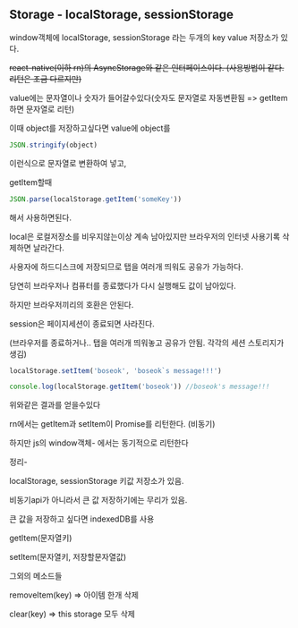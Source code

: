 ## Storage - localStorage, sessionStorage

window객체에 localStorage, sessionStorage 라는 두개의 key value 저장소가 있다. 

~~react-native(이하 rn)의 AsyncStorage와 같은 인터페이스이다. (사용방법이 같다. 리턴은 조금 다르지만)~~ 

value에는 문자열이나 숫자가 들어갈수있다(숫자도 문자열로 자동변환됨 => getItem하면 문자열로 리턴) 

이때 object를 저장하고싶다면 value에 object를
```js
JSON.stringify(object)
```
이런식으로 문자열로 변환하여 넣고, 

getItem할때
```js
JSON.parse(localStorage.getItem('someKey'))
```
해서 사용하면된다.

local은 로컬저장소를 비우지않는이상 계속 남아있지만 브라우저의 인터넷 사용기록 삭제하면 날라간다.

사용자에 하드디스크에 저장되므로 탭을 여러개 띄워도 공유가 가능하다.

당연히 브라우저나 컴퓨터를 종료했다가 다시 실행해도 값이 남아있다.

하지만 브라우저끼리의 호환은 안된다.

session은 페이지세션이 종료되면 사라진다.

(브라우저를 종료하거나.. 탭을 여러개 띄워놓고 공유가 안됨. 각각의 세션 스토리지가 생김)

```js
localStorage.setItem('boseok', 'boseok`s message!!!') 

console.log(localStorage.getItem('boseok')) //boseok's message!!! 
```
위와같은 결과를 얻을수있다 

rn에서는 getItem과 setItem이 Promise를 리턴한다. (비동기) 

하지만 js의 window객체- 에서는 동기적으로 리턴한다 


정리- 

localStorage, sessionStorage 키값 저장소가 있음.

비동기api가 아니라서 큰 값 저장하기에는 무리가 있음.

큰 값을 저장하고 싶다면 indexedDB를 사용

getItem(문자열키) 

setItem(문자열키, 저장할문자열값) 

그외의 메소드들 

removeItem(key) => 아이템 한개 삭제

clear(key) => this storage 모두 삭제 